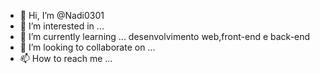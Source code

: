 - 👋 Hi, I’m @Nadi0301
- 👀 I’m interested in ...
- 🌱 I’m currently learning ...
desenvolvimento web,front-end e back-end
- 💞️ I’m looking to collaborate on ...
- 📫 How to reach me ...

<!---
Nadi0301/Nadi0301 is a ✨ special ✨ repository because its `README.md` (this file) appears on your GitHub profile.
You can click the Preview link to take a look at your changes.
--->
